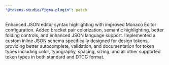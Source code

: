 ```yaml
---
"@tokens-studio/figma-plugin": patch
---
```


Enhanced JSON editor syntax highlighting with improved Monaco Editor configuration. Added bracket pair colorization, semantic highlighting, better folding controls, and enhanced JSON language support. Implemented a custom inline JSON schema specifically designed for design tokens, providing better autocomplete, validation, and documentation for token types including color, typography, spacing, sizing, and all other supported token types in both standard and DTCG format.